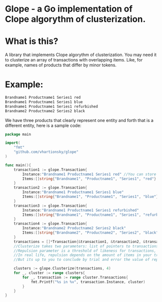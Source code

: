 # Glope - a Go implementation of Clope algorythm of clusterization.

What is this?
=========

A library that implements Clope algorythm of clusterization.
You may need it to clusterize an array of transactions with overlapping items.
Like, for example, names of products that differ by minor tokens.

Example:
======

```txt
Brandname1 Productname1 Series1 red
Brandname1 Productname1 Series1 blue
Brandname1 Productname1 Series1 refurbished
Brandname2 Productname2 Series2 black
```

We have three products that clearly represent one entity and forth that is
a different entity, here is a sample code:

```go
package main

import(
	"fmt"
	"github.com/vhartionsky/glope"
)

func main(){
	transaction1 := glope.Transaction{
		Instance:"Brandname1 Productname1 Series1 red" //You can store anything here, an id or name to identify your transaction
		Items:[]string{"Brandname1", "Productname1", "Series1", "red"}
	}
	transaction2 := glope.Transaction{
		Instance:"Brandname1 Productname1 Series1 blue"
		Items:[]string{"Brandname1", "Productname1", "Series1", "blue"}
	}
	transaction3 := glope.Transaction{
		Instance:"Brandname1 Productname1 Series1 refurbished"
		Items:[]string{"Brandname1", "Productname1", "Series1", "refurbished"}
	}
	transaction4 := glope.Transaction{
		Instance:"Brandname2 Productname2 Series2 black" 
		Items:[]string{"Brandname2", "Productname2", "Series2", "black"}
	}
	transactions = []*Transaction{&transaction1, &transaction2, &transaction3, &transaction4}
	//Clusterize takes two parameters: list of pointers to transactions and repulsion.
	//Repulsion parameter is a threshold of likeness for transactions, the higher, the more precise.
	//In real life, repulsion depends on the amount of items in your transaction, the more items you have, the higher the repulsion should be.
	//But its up to you to conclude by trial and error the value of repulsion parameter. Default is 4.

	clusters := glope.Clusterize(transactions, 4)
	for _, cluster := range clusters{
		for _, transaction := range cluster.Transactions{
			fmt.Printf("%s in %v", transaction.Instance, cluster)
		}
	}
}
```